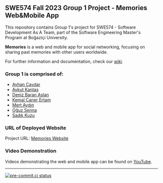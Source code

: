 ## SWE574 Fall 2023 Group 1 Project - Memories Web&Mobile App

This repository contains Group 1's project for SWE574 - Software Development As A Team, part of the Software Engineering Master's Program at Boğaziçi University.

**Memories** is a web and mobile app for social networking, focusing on sharing past memories with other users worldwide.

For further information and documentation, check our [wiki](https://github.com/SWE574-Fall2023-Group1/SWE574-Fall2023-G1/wiki).

### Group 1 is comprised of:
- [Ayhan Çavdar](https://github.com/ayhncvdr2)
- [Aykut Kantaş](https://github.com/aykutkantas)
- [Deniz Baran Aslan](https://github.com/dbaslan)
- [Kemal Caner Ertam](https://github.com/ckertam)
- [Mert Aydın](https://github.com/mert-aydin)
- [Oğuz Senna](https://github.com/oguzsenna)
- [Sadık Kuzu](https://github.com/sadikkuzu)

### URL of Deployed Website

Project URL: [Memories Website](http://34.66.132.236:3000/)

### Video Demonstration

Videos demonstrating the web and mobile app can be found on [YouTube](https://www.youtube.com/playlist?list=PLFAyGH65Rf12B6hPViqXUkUl65kThbaEs).

---

[![pre-commit.ci status](https://results.pre-commit.ci/badge/github/SWE574-Fall2023-Group1/SWE574-Fall2023-G1/main.svg)](https://results.pre-commit.ci/latest/github/SWE574-Fall2023-Group1/SWE574-Fall2023-G1/main)
